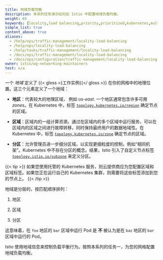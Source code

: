 ```yaml
---
title: 地域负载均衡
description: 本系列任务演示如何在 Istio 中配置地域负载均衡。
weight: 65
keywords: [locality,load balancing,priority,prioritized,kubernetes,multicluster]
simple_list: true
content_above: true
aliases:
  - /help/ops/traffic-management/locality-load-balancing
  - /help/ops/locality-load-balancing
  - /help/tasks/traffic-management/locality-load-balancing
  - /docs/ops/traffic-management/locality-load-balancing
  - /docs/ops/configuration/traffic-management/locality-load-balancing
owner: istio/wg-networking-maintainers
test: n/a
---
```

一个 *地域* 定义了 {{< gloss >}工作实例{{</ gloss >}} 在你的网格中的地理位置。这三个元素定义了一个地域：

- **地区**：代表较大的地理区域， 例如 *us-east*. 一个地区通常包含许多可用 *zones*。在 Kubernetes 中，标签 [`topology.kubernetes.io/region`](https://kubernetes.io/docs/reference/kubernetes-api/labels-annotations-taints/#topologykubernetesioregion) 确定节点的区域。

- **区域**：区域内的一组计算资源。通过在区域内的多个区域中运行服务，可以在区域内的区域之间进行故障转移，同时保持最终用户的数据地域性。在Kubernetes 中，标签 [`topology.kubernetes.io/zone`](https://kubernetes.io/docs/reference/kubernetes-api/labels-annotations-taints/#topologykubernetesiozone) 确定节点的区域。

- **分区**：允许管理员进一步细分区域，以实现更细粒度的控制，例如“相同机架”。Kubernetes 中不存在分区的概念。结果，Istio 引入了自定义节点标签 [`topology.istio.io/subzone`](https://github.com/istio/api/blob/master/label/label.go#L42) 来定义分区。

{{< tip >}}
如果您使用托管的 Kubernetes 服务，则云提供商应为您配置区域和区域标签。如果您正在运行自己的 Kubernetes 集群，则需要将这些标签添加到您的节点上。
{{< /tip >}}

地域是分层的，按匹配顺序排列：

1. 地区

2. 区域

3. 分区

这意味着，在 `foo` 地区的 `bar` 区域中运行 Pod 是 **不** 被认为是在 `baz` 地区的 `bar` 区域中运行的 Pod。

Istio 使用地域信息来控制负载平衡行为。按照本系列的任务一，为您的网格配置地域负载均衡。
